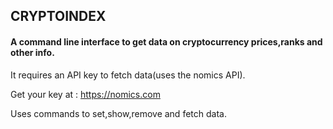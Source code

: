 ## CRYPTOINDEX 

#### A command line interface to get data on cryptocurrency prices,ranks and other info.

It requires an API key to fetch data(uses the nomics API).

Get your key at : <https://nomics.com>

Uses commands to set,show,remove and fetch data.
